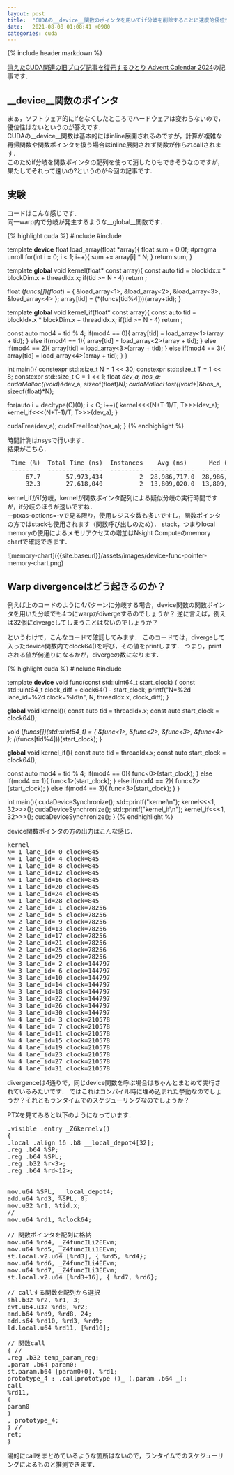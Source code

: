 ```yaml
---
layout: post
title:  "CUDAの__device__関数のポインタを用いてif分岐を削除することに速度的優位性はあるか？"
date:   2021-08-08 01:08:41 +0900
categories: cuda
---
```


{% include header.markdown %}

<a href="https://adventar.org/calendars/10896">消えたCUDA関連の旧ブログ記事を復元するひとり Advent Calendar 2024</a>の記事です．

<h2 id="about">__device__関数のポインタ</h2>
<p>
まぁ，ソフトウェア的にifをなくしたところでハードウェアは変わらないので，優位性はないというのが答えです．<br>
CUDAの__device__関数は基本的にはinline展開されるのですが，計算が複雑な再帰関数や関数ポインタを扱う場合はinline展開されず関数が作られcallされます．<br>
このためif分岐を関数ポインタの配列を使って消したりもできそうなのですが，果たしてそれって速いの?というのが今回の記事です．
</p>

<h2 id="exp">実験</h2>
<p>
コードはこんな感じです．<br>
同一warp内で分岐が発生するような__global__関数です．

{% highlight cuda %}
#include <iostream>
#include <memory>

template <int N>
__device__ float load_array(float *array){
  float sum = 0.0f;
#pragma unroll
  for(int i = 0; i < 1; i++){
    sum += array[i] * N;
  }
  return sum;
}

template <int N>
__global__ void kernel(float* const array){
  const auto tid = blockIdx.x * blockDim.x + threadIdx.x;
  if(tid >= N - 4) return ;

  float (*funcs[])(float*) = {
    &load_array<1>,
    &load_array<2>,
    &load_array<3>,
    &load_array<4>
  };
  array[tid] = (*(funcs[tid%4]))(array+tid);
}

template <int N>
__global__ void kernel_if(float* const array){
  const auto tid = blockIdx.x * blockDim.x + threadIdx.x;
  if(tid >= N - 4) return ;

  const auto mod4 = tid % 4;
  if(mod4 == 0){
    array[tid] = load_array<1>(array + tid);
  } else if(mod4 == 1){
    array[tid] = load_array<2>(array + tid);
  } else if(mod4 == 2){
    array[tid] = load_array<3>(array + tid);
  } else if(mod4 == 3){
    array[tid] = load_array<4>(array + tid);
  }
}

int main(){
  constexpr std::size_t N = 1 << 30;
  constexpr std::size_t T = 1 << 8;
  constexpr std::size_t C = 1 << 1;
  float *dev_a, *hos_a;
  cudaMalloc((void**)&dev_a, sizeof(float)*N);
  cudaMallocHost((void**)&hos_a, sizeof(float)*N);

  for(auto i = decltype(C)(0); i < C; i++){
    kernel<N><<<(N+T-1)/T, T>>>(dev_a);
    kernel_if<N><<<(N+T-1)/T, T>>>(dev_a);
  }

  cudaFree(dev_a);
  cudaFreeHost(hos_a);
}
{% endhighlight %}

時間計測はnsysで行います．<br>
結果がこちら．

<pre>
 Time (%)  Total Time (ns)  Instances    Avg (ns)      Med (ns)     Min (ns)    Max (ns)   StdDev (ns)                    Name
 --------  ---------------  ---------  ------------  ------------  ----------  ----------  -----------  ----------------------------------------
     67.7       57,973,434          2  28,986,717.0  28,986,717.0  28,984,124  28,989,310      3,667.1  void kernel<(int)1073741824>(float *)
     32.3       27,618,040          2  13,809,020.0  13,809,020.0  13,799,739  13,818,301     13,125.3  void kernel_if<(int)1073741824>(float *)
</pre>

<span class="code-range">kernel_if</span>がif分岐，<span class="code-range">kernel</span>が関数ポインタ配列による疑似分岐の実行時間ですが，if分岐のほうが速いですね．<br>
<span class="code-range">--ptxas-options=-v</span>で見る限り，使用レジスタ数も多いですし，関数ポインタの方ではstackも使用されます（関数呼び出しのため）．
stack，つまりlocal memoryの使用によるメモリアクセスの増加はNsight Computeのmemory chartで確認できます．
</p>
![memory-chart]({{site.baseurl}}/assets/images/device-func-pointer-memory-chart.png)

<h2 id="inside">Warp divergenceはどう起きるのか？</h2>
例えば上のコードのように4パターンに分岐する場合，device関数の関数ポインタを用いた分岐でも4つにwarpがdivergeするのでしょうか？
逆に言えば，例えば32個にdivergeしてしまうことはないのでしょうか？

というわけで，こんなコードで確認してみます．
このコードでは，divergeして入ったdevice関数内でclock64()を呼び，その値をprintします．
つまり，printされる値が何通りになるかが，divergeの数になります．

{% highlight cuda %}
#include <iostream>
#include <cstdint>

template <int N>
__device__ void func(const std::uint64_t start_clock) {
  const std::uint64_t clock_diff = clock64() - start_clock;
  printf("N=%2d lane_id=%2d clock=%ld\n", N, threadIdx.x, clock_diff);
}

__global__ void kernel(){
  const auto tid = threadIdx.x;
  const auto start_clock = clock64();

  void (*funcs[])(std::uint64_t) = {
    &func<1>,
    &func<2>,
    &func<3>,
    &func<4>
  };
  (*(funcs[tid%4]))(start_clock);
}

__global__ void kernel_if(){
  const auto tid = threadIdx.x;
  const auto start_clock = clock64();

  const auto mod4 = tid % 4;
  if(mod4 == 0){
    func<0>(start_clock);
  } else if(mod4 == 1){
    func<1>(start_clock);
  } else if(mod4 == 2){
    func<2>(start_clock);
  } else if(mod4 == 3){
    func<3>(start_clock);
  }
}

int main(){
  cudaDeviceSynchronize();
  std::printf("kernel\n");
  kernel<<<1, 32>>>();
  cudaDeviceSynchronize();
  std::printf("kernel_if\n");
  kernel_if<<<1, 32>>>();
  cudaDeviceSynchronize();
}
{% endhighlight %}

device関数ポインタの方の出力はこんな感じ．
<pre>
kernel
N= 1 lane_id= 0 clock=845
N= 1 lane_id= 4 clock=845
N= 1 lane_id= 8 clock=845
N= 1 lane_id=12 clock=845
N= 1 lane_id=16 clock=845
N= 1 lane_id=20 clock=845
N= 1 lane_id=24 clock=845
N= 1 lane_id=28 clock=845
N= 2 lane_id= 1 clock=78256
N= 2 lane_id= 5 clock=78256
N= 2 lane_id= 9 clock=78256
N= 2 lane_id=13 clock=78256
N= 2 lane_id=17 clock=78256
N= 2 lane_id=21 clock=78256
N= 2 lane_id=25 clock=78256
N= 2 lane_id=29 clock=78256
N= 3 lane_id= 2 clock=144797
N= 3 lane_id= 6 clock=144797
N= 3 lane_id=10 clock=144797
N= 3 lane_id=14 clock=144797
N= 3 lane_id=18 clock=144797
N= 3 lane_id=22 clock=144797
N= 3 lane_id=26 clock=144797
N= 3 lane_id=30 clock=144797
N= 4 lane_id= 3 clock=210578
N= 4 lane_id= 7 clock=210578
N= 4 lane_id=11 clock=210578
N= 4 lane_id=15 clock=210578
N= 4 lane_id=19 clock=210578
N= 4 lane_id=23 clock=210578
N= 4 lane_id=27 clock=210578
N= 4 lane_id=31 clock=210578
</pre>

divergenceは4通りで，同じdevice関数を呼ぶ場合はちゃんとまとめて実行されているみたいです．
ではこれはコンパイル時に埋め込まれた挙動なのでしょうか？それともランタイムでのスケジューリングなのでしょうか？

PTXを見てみると以下のようになっています．
<pre>
.visible .entry _Z6kernelv()
{
.local .align 16 .b8 __local_depot4[32];
.reg .b64 %SP;
.reg .b64 %SPL;
.reg .b32 %r<3>;
.reg .b64 %rd<12>;


mov.u64 %SPL, __local_depot4;
add.u64 %rd3, %SPL, 0;
mov.u32 %r1, %tid.x;
//
mov.u64 %rd1, %clock64;

// 関数ポインタを配列に格納
mov.u64 %rd4, _Z4funcILi2EEvm;
mov.u64 %rd5, _Z4funcILi1EEvm;
st.local.v2.u64 [%rd3], { %rd5, %rd4};
mov.u64 %rd6, _Z4funcILi4EEvm;
mov.u64 %rd7, _Z4funcILi3EEvm;
st.local.v2.u64 [%rd3+16], { %rd7, %rd6};

// callする関数を配列から選択
shl.b32 %r2, %r1, 3;
cvt.u64.u32 %rd8, %r2;
and.b64 %rd9, %rd8, 24;
add.s64 %rd10, %rd3, %rd9;
ld.local.u64 %rd11, [%rd10];

// 関数call
{ //
.reg .b32 temp_param_reg;
.param .b64 param0;
st.param.b64 [param0+0], %rd1;
prototype_4 : .callprototype ()_ (.param .b64 _);
call
%rd11,
(
param0
)
, prototype_4;
} //
ret;
}
</pre>
陽的にcallをまとめているような箇所はないので，ランタイムでのスケジューリングによるものと推測できます．
